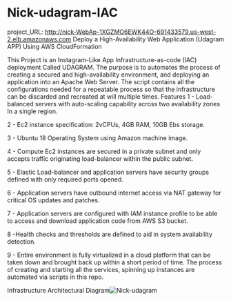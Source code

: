 # Nick-udagram-IAC
project_URL: http://nick-WebAp-1XGZMO6EWK44O-691433579.us-west-2.elb.amazonaws.com
Deploy a High-Availability Web Application (Udagram APP) Using AWS CloudFormation

This Project is an Instagram-Like App Infrastructure-as-code (IAC) deployment Called UDAGRAM. The purpose is to automates the process of creating a secured and high-availability environment, and deploying an application into an Apache Web Server. The script contains all the configurations needed for a repeatable process so that the infrastructure can be discarded and recreated at will multiple times. Features 1 - Load-balanced servers with auto-scaling capability across two availability zones In a single region.

2 - Ec2 instance specification: 2vCPUs, 4GB RAM, 10GB Ebs storage.

3 - Ubuntu 18 Operating System using Amazon machine image.

4 - Compute Ec2 instances are secured in a private subnet and only accepts traffic originating load-balancer within the public subnet.

5 - Elastic Load-balancer and application servers have security groups defined with only required ports opened.

6 - Application servers have outbound internet access via NAT gateway for critical OS updates and patches.

7 - Application servers are configured with IAM instance profile to be able to access and download application code from AWS S3 bucket.

8 -Health checks and thresholds are defined to aid in system availability detection.

9 - Entire environment is fully virtualized in a cloud platform that can be taken down and brought back up within a short period of time. The process of creating and starting all the services, spinning up instances are automated via scripts in this repo.

Infrastructure Architectural Diagram![Nick-udagram](https://user-images.githubusercontent.com/87441050/174816407-2ba0cc8e-09c2-49c2-9216-a669c6a77812.png)
